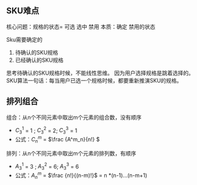 ## SKU难点
核心问题：规格的状态= 可选 选中 禁用
本质：确定 禁用的状态

Sku需要确定的
1. 待确认的SKU规格
2. 已经确认的SKU规格

思考待确认的SKU规格时候，不能线性思维。
因为用户选择规格是跳着选择的。
SKU算法一句话：每当用户已选一个规格时候，都要重新推演SKU的规格。

## 排列组合
组合：从n个不同元素中取出m个元素的组合数，没有顺序
- $C^1_3$ = 1 ; $C^2_3$ = 2; $C^3_3$ = 1
- 公式：$C^m_n$ = $\frac {A^m_n}{n!} $ 
 

排列：从n个不同元素中取出m个元素的排列数，有顺序
- $A^1_3$ = 3 ; $A^2_3$ = 6; $A^3_3$ = 6
- 公式：$A^m_n$ = $\frac {n!}{(n-m)!}$ = n *(n-1)...(n-m+1) 
